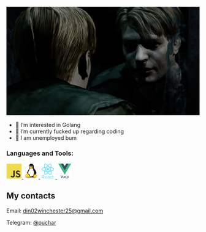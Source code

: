 [![MasterHead](https://github.com/LeoDiKadyrov/LeoDiKadyrov/blob/main/1.webp)](https://github.com/LeoDiKadyrov)

- 👀 I’m interested in Golang
- 🌱 I’m currently fucked up regarding coding
- 📝 I am unemployed bum

<h3 align="left">Languages and Tools:</h3>
<p align="left"> <a href="https://developer.mozilla.org/en-US/docs/Web/JavaScript" target="_blank"> <img src="https://raw.githubusercontent.com/devicons/devicon/master/icons/javascript/javascript-original.svg" alt="javascript" width="40" height="40"/> </a> <a href="https://www.linux.org/" target="_blank"> <img src="https://raw.githubusercontent.com/devicons/devicon/master/icons/linux/linux-original.svg" alt="linux" width="40" height="40"/> </a> <a href="https://reactjs.org/" target="_blank"> <img src="https://raw.githubusercontent.com/devicons/devicon/master/icons/react/react-original-wordmark.svg" alt="react" width="40" height="40"/> </a> <a href="https://vuejs.org/" target="_blank"> <img src="https://raw.githubusercontent.com/devicons/devicon/master/icons/vuejs/vuejs-original-wordmark.svg" alt="vue" width="40" height="40"/> </a> </p>

## My contacts 

Email: <din02winchester25@gmail.com>

Telegram: [@puchar](https://t.me/puchar)

<!---
LeoDiKadyrov/LeoDiKadyrov is a ✨ special ✨ repository because its `README.md` (this file) appears on your GitHub profile.
You can click the Preview link to take a look at your changes.
--->
